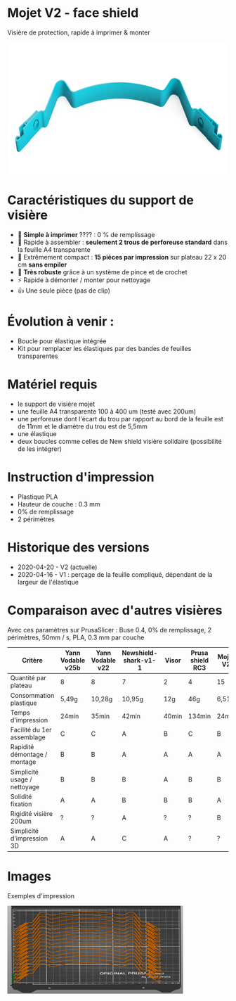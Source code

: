 Mojet V2 - face shield
======================

Visière de protection, rapide à imprimer & monter

<img src="images/face-shield-mojet-v2.png" style="width:800px;height:300px;">


# Caractéristiques du support de visière 

- 🍕 **Simple à imprimer** ???? : 0 % de remplissage
- 🚀 Rapide à assembler : **seulement 2 trous de perforeuse standard** dans la feuille A4 transparente
- 🍟 Extrêmement compact : **15 pièces par impression** sur plateau 22 x 20 cm **sans empiler**
- 💎 **Très robuste** grâce à un système de pince et de crochet
- ⚡️ Rapide à démonter / monter pour nettoyage
- 👍 Une seule pièce (pas de clip)

# Évolution à venir : 

- Boucle pour élastique intégrée
- Kit pour remplacer les élastiques par des bandes de feuilles transparentes


# Matériel requis

- le support de visière mojet
- une feuille A4 transparente 100 à 400 um (testé avec 200um)
- une perforeuse dont l'écart du trou par rapport au bord de la feuille est de 11mm et le diamètre du trou est de 5,5mm
- une élastique
- deux boucles comme celles de New shield visière solidaire (possibilité de les intégrer)


# Instruction d'impression

- Plastique  PLA 
- Hauteur de couche : 0.3 mm
- 0% de remplissage
- 2 périmètres


# Historique des versions

- 2020-04-20 - V2 (actuelle)
- 2020-04-16 - V1 : perçage de la feuille compliqué, dépendant de la largeur de l'élastique

# Comparaison avec d'autres visières

Avec ces paramètres sur PrusaSlicer : Buse 0.4, 0% de remplissage, 2 périmètres, 50mm / s, PLA, 0.3 mm par couche


| Critère                            | Yann Vodable v25b | Yann Vodable v22 | Newshield-shark-v1-1 | Visor | Prusa shield RC3  | Mojet V2 |
|------------------------------------|-------------------|------------------|----------------------|-------|-------------------|----------|
| Quantité par plateau               | 8                 | 8                | 7                    | 2     | 4                 | 15       |
| Consommation plastique             | 5,49g             | 10,28g           | 10,95g               | 12g   | 46g               | 6,51g    |
| Temps d'impression                 | 24min             | 35min            | 42min                | 40min | 134min            | 24min    |
| Facilité du 1er assemblage         | C                 | C                | A                    | B     | C                 | B        |
| Rapidité démontage / montage       | B                 | B                | A                    | A     | A                 | A        |
| Simplicité usage / nettoyage       | B                 | B                | B                    | A     | B                 | B        |
| Solidité fixation                  | A                 | A                | B                    | B     | B                 | A        |
| Rigidité visière 200um             | ?                 | ?                | A                    | ?     | ?                 | B        |
| Simplicité d'impression 3D         | A                 | A                | C                    | A     | ?                 | ?        |


# Images


Exemples d'impression 

<img src="images/prusaStack.png" style="width:400px;height:200px;">

